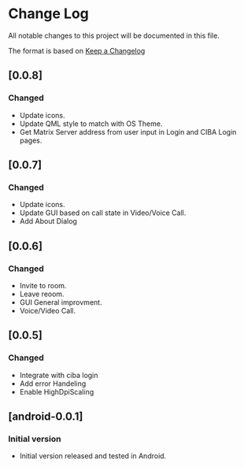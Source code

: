 # Change Log

All notable changes to this project will be documented in this file.

The format is based on [Keep a Changelog](http://keepachangelog.com/)

## [0.0.8]
### Changed

* Update icons.
* Update QML style to match with OS Theme.
* Get Matrix Server address from user input in Login and CIBA Login pages.


## [0.0.7]
### Changed

* Update icons.
* Update GUI based on call state in Video/Voice Call.
* Add About Dialog


## [0.0.6]
### Changed

* Invite to room.
* Leave reoom.
* GUI General improvment.
* Voice/Video Call.


## [0.0.5]
### Changed

* Integrate with ciba login
* Add error Handeling
* Enable HighDpiScaling


## [android-0.0.1]
### Initial version

* Initial version released and tested in Android.
